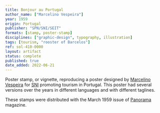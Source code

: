```yaml
---
title: Bonjour au Portugal
author_name: ["Marcelino Vespeira"]
year: 1959
origin: Portugal
publisher: "SPN/SNI/SEIT"
formats: [stamp, poster-stamp]
disciplines: ["graphic-design", typography, illustration]
tags: [tourism, "rooster of Barcelos"]
ref: sol-410-0000
layout: artifact
status: complete
published: true
date_added: 2022-06-21
---
```


Poster stamp, or vignette, reproducing a poster designed by <a class="text cat-link author" href="/authors/Marcelino Vespeira/">Marcelino Vespeira</a> for <a class="text cat-link publisher" href="/publishers/SPN/SNI/SEIT/">SNI</a> promoting tourism in Portugal. This poster had several versions over the years in different languages and with different taglines.

These stamps were distributed with the March 1959 issue of <a class="text cat-link tag" href="/tags/Panorama/">Panorama</a> magazine.
